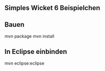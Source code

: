Simples Wicket 6 Beispielchen
-----------------------------

Bauen
-----
mvn package
mvn install

In Eclipse einbinden
--------------------
mvn eclipse:eclipse

